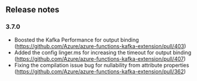 ## Release notes
<!-- Please add your release notes in the following format:
- My change description (#PR/#issue)
-->

### 3.7.0
- Boosted the Kafka Performance for output binding (https://github.com/Azure/azure-functions-kafka-extension/pull/403)
- Added the config linger.ms for increasing the timeout for output binding (https://github.com/Azure/azure-functions-kafka-extension/pull/407)
- Fixing the compilation issue bug for nullability from attribute properties (https://github.com/Azure/azure-functions-kafka-extension/pull/362)

